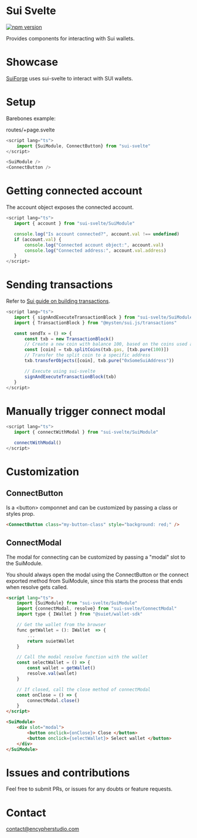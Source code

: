 # Sui Svelte
[![npm version](https://badge.fury.io/js/sui-svelte.svg)](https://badge.fury.io/js/sui-svelte)

Provides components for interacting with Sui wallets.

# Showcase

[SuiForge](https://suiforge.com/) uses sui-svelte to interact with SUI wallets.

# Setup

Barebones example:

routes/+page.svelte
```ts
<script lang="ts">
    import {SuiModule, ConnectButton} from "sui-svelte"
</script>

<SuiModule />
<ConnectButton />
 ```

# Getting connected account

The account object exposes the connected account.


 ```ts
 <script lang="ts">
	import { account } from "sui-svelte/SuiModule"

    console.log("Is account connected?", account.val !== undefined)
    if (account.val) {
        console.log("Connected account object:", account.val)
        console.log("Connected address:", account.val.address)
    }
</script>
  ```

 # Sending transactions

 Refer to [Sui guide on building transactions](https://docs.sui.io/guides/developer/sui-101/building-ptb).

 ```ts
 <script lang="ts">
	import { signAndExecuteTransactionBlock } from "sui-svelte/SuiModule"
	import { TransactionBlock } from "@mysten/sui.js/transactions"

	const sendTx = () => {
        const txb = new TransactionBlock()
        // Create a new coin with balance 100, based on the coins used as gas payment
        const [coin] = txb.splitCoins(txb.gas, [txb.pure(100)])
        // Transfer the split coin to a specific address
        txb.transferObjects([coin], txb.pure("0xSomeSuiAddress"))

        // Execute using sui-svelte
        signAndExecuteTransactionBlock(txb)
    }
</script>
  ```

# Manually trigger connect modal
 ```ts
 <script lang="ts">
	import { connectWithModal } from "sui-svelte/SuiModule"

    connectWithModal()
</script>
```

# Customization

## ConnectButton

Is a \<button> componnet and can be customized by passing a class or styles prop.

```html
<ConnectButton class="my-button-class" style="background: red;" />
```

## ConnectModal

The modal for connecting can be customized by passing a "modal" slot to the SuiModule.

You should always open the modal using the ConnectButton or the connect exported method from SuiModule, since this starts the process that ends when resolve gets called.

```html
<script lang="ts">
    import {SuiModule} from "sui-svelte/SuiModule"
    import {connectModal, resolve} from "sui-svelte/ConnectModal"
    import type { IWallet } from "@suiet/wallet-sdk"

    // Get the wallet from the browser
    func getWallet = (): IWallet  => {
        ...
        return suietWallet
    }

    // Call the modal resolve function with the wallet
    const selectWallet = () => {
        const wallet = getWallet()
        resolve.val(wallet)
    }

    // If closed, call the close method of connectModal
    const onClose = () => {
        connectModal.close()
    }
</script>

<SuiModule>
    <div slot="modal">
        <button onclick={onClose}> Close </button>
        <button onclick={selectWallet}> Select wallet </button>
    </div>
</SuiModule>
```

# Issues and contributions

Feel free to submit PRs, or issues for any doubts or feature requests.

# Contact

contact@encypherstudio.com